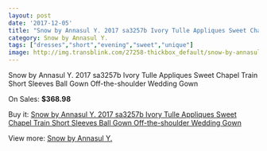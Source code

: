 ```yaml
---
layout: post
date: '2017-12-05'
title: "Snow by Annasul Y. 2017 sa3257b Ivory Tulle Appliques Sweet Chapel Train Short Sleeves Ball Gown Off-the-shoulder Wedding Gown"
category: Snow by Annasul Y.
tags: ["dresses","short","evening","sweet","unique"]
image: http://img.transblink.com/27258-thickbox_default/snow-by-annasul-y-2017-sa3257b-ivory-tulle-appliques-sweet-chapel-train-short-sleeves-ball-gown-off-the-shoulder-wedding-gown.jpg
---
```

Snow by Annasul Y. 2017 sa3257b Ivory Tulle Appliques Sweet Chapel Train Short Sleeves Ball Gown Off-the-shoulder Wedding Gown

On Sales: **$368.98**
<a href="https://www.transblink.com/en/snow-by-annasul-y-/8603-snow-by-annasul-y-2017-sa3257b-ivory-tulle-appliques-sweet-chapel-train-short-sleeves-ball-gown-off-the-shoulder-wedding-gown.html"><amp-img layout="responsive" width="600" height="600" src="//img.transblink.com/27258-thickbox_default/snow-by-annasul-y-2017-sa3257b-ivory-tulle-appliques-sweet-chapel-train-short-sleeves-ball-gown-off-the-shoulder-wedding-gown.jpg" alt="Snow by Annasul Y. 2017 sa3257b Ivory Tulle Appliques Sweet Chapel Train Short Sleeves Ball Gown Off-the-shoulder Wedding Gown 0" /></a>
<a href="https://www.transblink.com/en/snow-by-annasul-y-/8603-snow-by-annasul-y-2017-sa3257b-ivory-tulle-appliques-sweet-chapel-train-short-sleeves-ball-gown-off-the-shoulder-wedding-gown.html"><amp-img layout="responsive" width="600" height="600" src="//img.transblink.com/27260-thickbox_default/snow-by-annasul-y-2017-sa3257b-ivory-tulle-appliques-sweet-chapel-train-short-sleeves-ball-gown-off-the-shoulder-wedding-gown.jpg" alt="Snow by Annasul Y. 2017 sa3257b Ivory Tulle Appliques Sweet Chapel Train Short Sleeves Ball Gown Off-the-shoulder Wedding Gown 1" /></a>
<a href="https://www.transblink.com/en/snow-by-annasul-y-/8603-snow-by-annasul-y-2017-sa3257b-ivory-tulle-appliques-sweet-chapel-train-short-sleeves-ball-gown-off-the-shoulder-wedding-gown.html"><amp-img layout="responsive" width="600" height="600" src="//img.transblink.com/27259-thickbox_default/snow-by-annasul-y-2017-sa3257b-ivory-tulle-appliques-sweet-chapel-train-short-sleeves-ball-gown-off-the-shoulder-wedding-gown.jpg" alt="Snow by Annasul Y. 2017 sa3257b Ivory Tulle Appliques Sweet Chapel Train Short Sleeves Ball Gown Off-the-shoulder Wedding Gown 2" /></a>

Buy it: [Snow by Annasul Y. 2017 sa3257b Ivory Tulle Appliques Sweet Chapel Train Short Sleeves Ball Gown Off-the-shoulder Wedding Gown](https://www.transblink.com/en/snow-by-annasul-y-/8603-snow-by-annasul-y-2017-sa3257b-ivory-tulle-appliques-sweet-chapel-train-short-sleeves-ball-gown-off-the-shoulder-wedding-gown.html "Snow by Annasul Y. 2017 sa3257b Ivory Tulle Appliques Sweet Chapel Train Short Sleeves Ball Gown Off-the-shoulder Wedding Gown")

View more: [Snow by Annasul Y.](https://www.transblink.com/en/76-snow-by-annasul-y- "Snow by Annasul Y.")